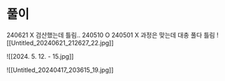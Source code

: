 # 풀이


240621 X 검산했는데 틀림..
240510 O
240501 X 과정은 맞는데 대충 풀다 틀림
![[Untitled_20240621_212627_22.jpg]]



![[2024. 5. 12. - 15.jpg]]


![[Untitled_20240417_203615_19.jpg]]